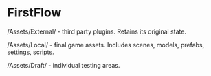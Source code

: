 # FirstFlow

/Assets/External/ - third party plugins. Retains its original state.

/Assets/Local/ - final game assets. Includes scenes, models, prefabs, settings, scripts.

/Assets/Draft/ - individual testing areas.


